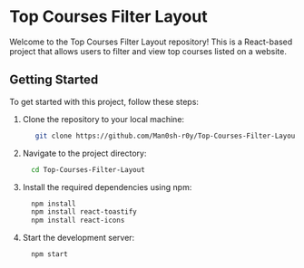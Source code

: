 # Top Courses Filter Layout

Welcome to the Top Courses Filter Layout repository! This is a React-based project that allows users to filter and view top courses listed on a website.

## Getting Started

To get started with this project, follow these steps:

1. Clone the repository to your local machine:
    ```bash
       git clone https://github.com/Man0sh-r0y/Top-Courses-Filter-Layout.git
     ```
     
1. Navigate to the project directory:
    ```bash
      cd Top-Courses-Filter-Layout
    ```
    
1. Install the required dependencies using npm:
     ```bash
       npm install
       npm install react-toastify
       npm install react-icons
     ```
     
1. Start the development server:
     ```bash
       npm start
     ```
